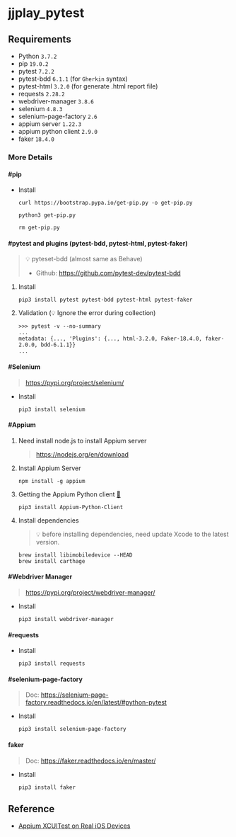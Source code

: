 # jjplay_pytest
 
## Requirements
- Python `3.7.2`
- pip `19.0.2`
- pytest `7.2.2`
- pytest-bdd `6.1.1` (for `Gherkin` syntax) 
- pytest-html `3.2.0` (for generate .html report file)
- requests `2.28.2`
- webdriver-manager `3.8.6`
- selenium `4.8.3`
- selenium-page-factory `2.6`
- appium server `1.22.3`
- appium python client  `2.9.0`
- faker `18.4.0`

### More Details
#### #pip

- Install
    ```
    curl https://bootstrap.pypa.io/get-pip.py -o get-pip.py
    ```
    ```
    python3 get-pip.py
    ```
    ```
    rm get-pip.py
    ```

#### #pytest and plugins (pytest-bdd, pytest-html, pytest-faker)
> 💡 pyteset-bdd (almost same as Behave)
> - Github: https://github.com/pytest-dev/pytest-bdd

1. Install
    ```shell=bash
    pip3 install pytest pytest-bdd pytest-html pytest-faker
    ```
2. Validation (💡 Ignore the error during collection)
    ```
    >>> pytest -v --no-summary
    ...
    metadata: {..., 'Plugins': {..., html-3.2.0, Faker-18.4.0, faker-2.0.0, bdd-6.1.1}}
    ...
    ```

#### #Selenium
> https://pypi.org/project/selenium/

- Install
    ```
    pip3 install selenium
    ```

#### #Appium
1. Need install node.js to install Appium server
    > https://nodejs.org/en/download
2. Install Appium Server
    ```
    npm install -g appium
    ```
3. Getting the Appium Python client [🔗](https://pypi.org/project/Appium-Python-Client/)
    ```
    pip3 install Appium-Python-Client
    ```
4. Install dependencies
    > 💡 before installing dependencies, need update Xcode to the latest version.
    ```
    brew install libimobiledevice --HEAD
    brew install carthage
    ```
    
#### #Webdriver Manager
> https://pypi.org/project/webdriver-manager/

- Install
    ```
    pip3 install webdriver-manager
    ```
    

#### #requests
- Install
    ```
    pip3 install requests
    ```

#### #selenium-page-factory
> Doc: https://selenium-page-factory.readthedocs.io/en/latest/#python-pytest

- Install
    ```
    pip3 install selenium-page-factory
    ```

#### faker
> Doc: https://faker.readthedocs.io/en/master/

- Install
    ```
    pip3 install faker
    ```


## Reference
- [Appium XCUITest on Real iOS Devices](https://medium.com/@yashwant-das/appium-xcuitest-on-real-ios-devices-bd1ebe0dea55)